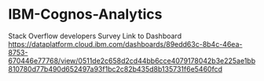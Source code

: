 # IBM-Cognos-Analytics
Stack Overflow developers Survey
Link to Dashboard https://dataplatform.cloud.ibm.com/dashboards/89edd63c-8b4c-46ea-8753-670446e77768/view/0511de2c658d2cd44bb6cce4079178042b3e225ae1bb810780d77b490d652497a93f1bc2c82b435d8b135731f6e5460fcd
